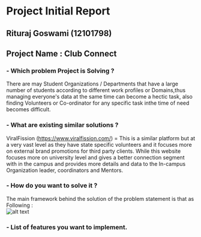 # Project Initial Report

## Rituraj Goswami (12101798)

## Project Name : Club Connect

###  - Which problem Project is Solving ?

There are may Student Organizations / Departments that have a large number of students according to different work profiles or Domains,thus managing everyone's data at the same time can become a hectic task, also finding Volunteers or Co-ordinator for any specific task inthe time of need becomes difficult. 

### - What are existing similar solutions ?

 ViralFission (https://www.viralfission.com/) = This is a similar platform but at a very vast level as they have state specific volunteers and it focuses more on external brand promotions for third party clients. While this website focuses more on university level and gives a better connection segment with in the campus and provides more details and data to the In-campus Organization leader, coordinators and Mentors.


### - How do you want to solve it ?
The main framework behind the solution of the problem statement is that as Following :  
![alt text](https://github.com/Xta1neR/mern_bootcamp_2024/blob/main/02.Capstone_Project_Details/readme%20assets/Strategy%20and%20planning.png)



### - List of features you want to implement.
